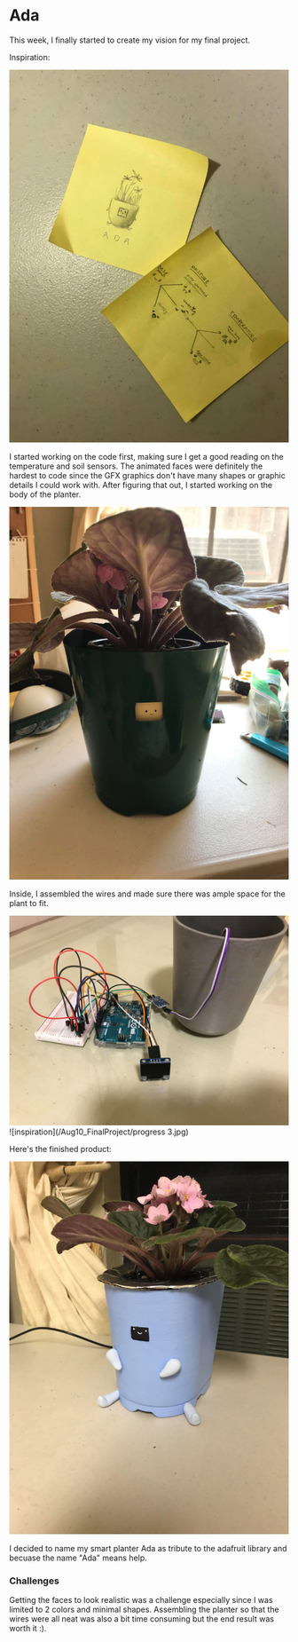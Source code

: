 # Ada

This week, I finally started to create my vision for my final project. 

Inspiration: 

![inspiration](/Aug10_FinalProject/inspiration.jpg)

I started working on the code first, making sure I get a good reading on the temperature and soil sensors. The animated faces were definitely the hardest to code since the GFX graphics don't have many shapes or graphic details I could work with. After figuring that out, I started working on the body of the planter. 

![inspiration](/Aug10_FinalProject/progress.jpg)

Inside, I assembled the wires and made sure there was ample space for the plant to fit. 

![inspiration](/Aug10_FinalProject/progress2.jpg)
![inspiration](/Aug10_FinalProject/progress 3.jpg)

Here's the finished product: 

![inspiration](/Aug10_FinalProject/product.jpg)

I decided to name my smart planter Ada as tribute to the adafruit library and becuase the name "Ada" means help. 

### Challenges 

Getting the faces to look realistic was a challenge especially since I was limited to 2 colors and minimal shapes. Assembling the planter so that the wires were all neat was also a bit time consuming but the end result was worth it :). 
